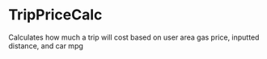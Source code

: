 # TripPriceCalc
Calculates how much a trip will cost based on user area gas price, inputted distance, and car mpg
